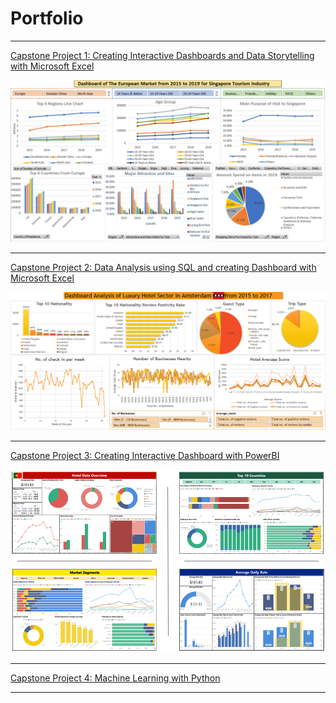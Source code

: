 # Portfolio

---

[Capstone Project 1: Creating Interactive Dashboards and Data Storytelling with Microsoft Excel](/pdf/Capstone%20project%201%20Presentation.pdf)

<img src="images/Capstone_Project_1_Dashboard.PNG"/>

---
[Capstone Project 2: Data Analysis using SQL and creating Dashboard with Microsoft Excel](/pdf/Capstone_Project_2_Presentation.pdf)

<img src="images/Capstone_Project_2_Dashboard.PNG"/>

---
[Capstone Project 3: Creating Interactive Dashboard with PowerBI](http://example.com/)

<img src="images/Capstone_3_Dashboards.PNG"/>

---
[Capstone Project 4: Machine Learning with Python](/pdf/sample_presentation.pdf)



---


